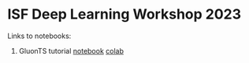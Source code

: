 # ISF Deep Learning Workshop 2023

Links to notebooks:
1. GluonTS tutorial [notebook](./notebooks/gluonts-isf-2023.ipynb) [colab](https://colab.research.google.com/drive/1oOQa_tsNoHgqrTLWuIT28sW9EdHiZvrx?usp=sharing)
